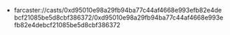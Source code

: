 - farcaster://casts/0xd95010e98a29fb94ba77c44af4668e993efb82e4debcf21085be5d8cbf386372/0xd95010e98a29fb94ba77c44af4668e993efb82e4debcf21085be5d8cbf386372